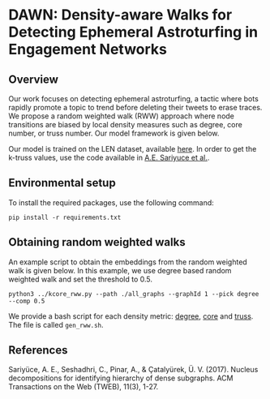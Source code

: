 # DAWN: Density-aware Walks for Detecting Ephemeral Astroturfing in Engagement Networks

## Overview

Our work focuses on detecting ephemeral astroturfing, a tactic where bots rapidly promote a topic to trend before deleting their tweets to erase traces. We propose a random weighted walk (RWW) approach where node transitions are biased by local density measures such as degree, core number, or truss number. Our model framework is given below.



Our model is trained on the LEN dataset, available [here](https://erdemub.github.io/large-engagement-network/). In order to get the k-truss values, use the code available in [A.E. Sariyuce et al.](https://sariyuce.com/codes/nucleus_master.zip).

## Environmental setup

To install the required packages, use the following command:
```
pip install -r requirements.txt
```

## Obtaining random weighted walks

An example script to obtain the embeddings from the random weighted walk is given below. In this example, we use degree based random weighted walk and set the threshold to 0.5.
```
python3 ../kcore_rww.py --path ./all_graphs --graphId 1 --pick degree --comp 0.5
```
We provide a bash script for each density metric: [degree](./run/degree), [core](./run/core) and [truss](./run/truss). The file is called `gen_rww.sh`.

## References
Sariyüce, A. E., Seshadhri, C., Pinar, A., & Çatalyürek, Ü. V. (2017). Nucleus decompositions for identifying hierarchy of dense subgraphs. ACM Transactions on the Web (TWEB), 11(3), 1-27.

